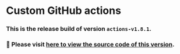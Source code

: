 # Custom GitHub actions
### This is the release build of version `actions-v1.8.1`.
### :pushpin: Please visit [here to view the source code of this version](https://github.com/woocommerce/grow/tree/5e4ef6f44a3479db0caa21f6364d6fd0b1788d64/packages/github-actions).
